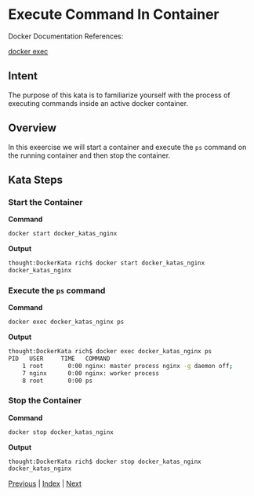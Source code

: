 # Execute Command In Container

Docker Documentation References:

[docker exec](https://docs.docker.com/engine/reference/commandline/exec/)

## Intent

The purpose of this kata is to familiarize yourself with the process of executing commands inside an active docker container.

## Overview

In this exeercise we will start a container and execute the `ps` command on the running container and then stop the container.

## Kata Steps

### Start the Container

**Command**

```bash
docker start docker_katas_nginx
```

**Output**

```bash
thought:DockerKata rich$ docker start docker_katas_nginx
docker_katas_nginx
```

### Execute the `ps` command

**Command**

```bash
docker exec docker_katas_nginx ps
```

**Output**

```bash
thought:DockerKata rich$ docker exec docker_katas_nginx ps
PID   USER     TIME   COMMAND
    1 root       0:00 nginx: master process nginx -g daemon off;
    7 nginx      0:00 nginx: worker process
    8 root       0:00 ps
```

### Stop the Container

**Command**

```bash
docker stop docker_katas_nginx
```

**Output**

```bash
thought:DockerKata rich$ docker stop docker_katas_nginx
docker_katas_nginx
```

[Previous](9_delete_image_by_tag.md) | [Index](README.md) | [Next](11_change_container_state.md)

